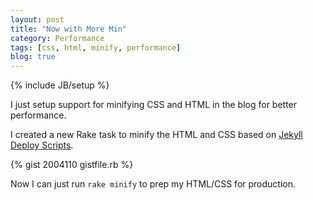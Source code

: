 ```yaml
---
layout: post
title: "Now with More Min"
category: Performance
tags: [css, html, minify, performance]
blog: true
---
```

{% include JB/setup %}

I just setup support for minifying CSS and HTML in the blog for better performance.

I created a new Rake task to minify the HTML and CSS based on [Jekyll Deploy Scripts](http://engineeredweb.com/blog/jekyll-deploy-scripts/).

<!--more-->

{% gist 2004110 gistfile.rb %}

Now I can just run <code>rake minify</code> to prep my HTML/CSS for production.
